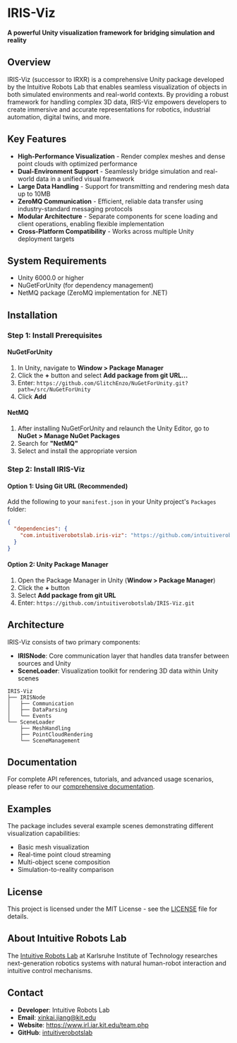 # IRIS-Viz

**A powerful Unity visualization framework for bridging simulation and reality**

## Overview

IRIS-Viz (successor to IRXR) is a comprehensive Unity package developed by the Intuitive Robots Lab that enables seamless visualization of objects in both simulated environments and real-world contexts. By providing a robust framework for handling complex 3D data, IRIS-Viz empowers developers to create immersive and accurate representations for robotics, industrial automation, digital twins, and more.

## Key Features

- **High-Performance Visualization** - Render complex meshes and dense point clouds with optimized performance
- **Dual-Environment Support** - Seamlessly bridge simulation and real-world data in a unified visual framework
- **Large Data Handling** - Support for transmitting and rendering mesh data up to 10MB
- **ZeroMQ Communication** - Efficient, reliable data transfer using industry-standard messaging protocols
- **Modular Architecture** - Separate components for scene loading and client operations, enabling flexible implementation
- **Cross-Platform Compatibility** - Works across multiple Unity deployment targets

## System Requirements

- Unity 6000.0 or higher
- NuGetForUnity (for dependency management)
- NetMQ package (ZeroMQ implementation for .NET)

## Installation

### Step 1: Install Prerequisites

#### NuGetForUnity
1. In Unity, navigate to **Window > Package Manager**
2. Click the **+** button and select **Add package from git URL...**
3. Enter: `https://github.com/GlitchEnzo/NuGetForUnity.git?path=/src/NuGetForUnity`
4. Click **Add**

#### NetMQ
1. After installing NuGetForUnity and relaunch the Unity Editor, go to **NuGet > Manage NuGet Packages**
2. Search for **"NetMQ"**
3. Select and install the appropriate version

### Step 2: Install IRIS-Viz

#### Option 1: Using Git URL (Recommended)
Add the following to your `manifest.json` in your Unity project's `Packages` folder:

```json
{
  "dependencies": {
    "com.intuitiverobotslab.iris-viz": "https://github.com/intuitiverobotslab/IRIS-Viz.git"
  }
}
```

#### Option 2: Unity Package Manager
1. Open the Package Manager in Unity (**Window > Package Manager**)
2. Click the **+** button
3. Select **Add package from git URL**
4. Enter: `https://github.com/intuitiverobotslab/IRIS-Viz.git`


## Architecture

IRIS-Viz consists of two primary components:

- **IRISNode**: Core communication layer that handles data transfer between sources and Unity
- **SceneLoader**: Visualization toolkit for rendering 3D data within Unity scenes

```
IRIS-Viz
├── IRISNode
│   ├── Communication
│   ├── DataParsing
│   └── Events
└── SceneLoader
    ├── MeshHandling
    ├── PointCloudRendering
    └── SceneManagement
```

## Documentation

For complete API references, tutorials, and advanced usage scenarios, please refer to our [comprehensive documentation](Documentation~/index.md).

## Examples

The package includes several example scenes demonstrating different visualization capabilities:

- Basic mesh visualization
- Real-time point cloud streaming
- Multi-object scene composition
- Simulation-to-reality comparison

## License

This project is licensed under the MIT License - see the [LICENSE](LICENSE) file for details.

## About Intuitive Robots Lab

The [Intuitive Robots Lab](https://www.irl.iar.kit.edu/) at Karlsruhe Institute of Technology researches next-generation robotics systems with natural human-robot interaction and intuitive control mechanisms.

## Contact

- **Developer**: Intuitive Robots Lab
- **Email**: xinkai.jiang@kit.edu
- **Website**: https://www.irl.iar.kit.edu/team.php
- **GitHub**: [intuitiverobotslab](https://github.com/intuitiverobotslab)